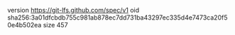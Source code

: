 version https://git-lfs.github.com/spec/v1
oid sha256:3a01dfcbdb755c981ab878ec7dd731ba43297ec335d4e7473ca20f50e4b502ea
size 457
